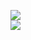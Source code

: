 [![](https://img.shields.io/badge/Made%20With-Github%20Spray-lightgrey.svg?style=for-the-badge&logo=github)](https://github.com/Annihil/github-spray#6792)  
[![](https://i.imgur.com/2DrTn0Z.gif)](https://github.com/Annihil/github-spray)